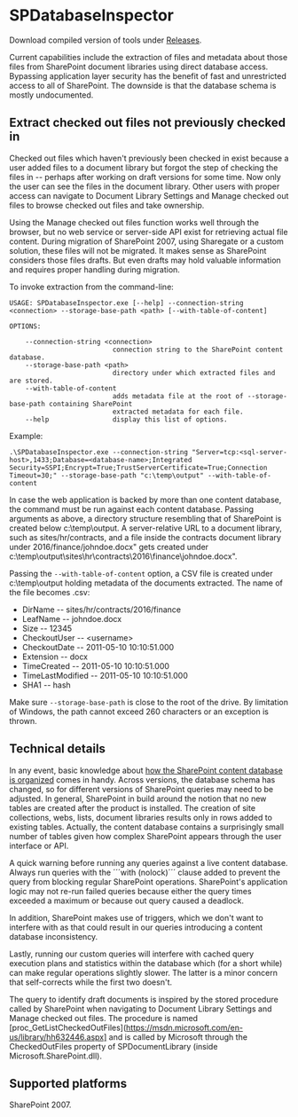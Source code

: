 ﻿# SPDatabaseInspector

Download compiled version of tools under [Releases](https://github.com/ronnieholm/Bugfree.SharePoint.DiagnosticTools/releases).

Current capabilities include the extraction of files and metadata
about those files from SharePoint document libraries using direct
database access. Bypassing application layer security has the benefit
of fast and unrestricted access to all of SharePoint. The downside is
that the database schema is mostly undocumented.

## Extract checked out files not previously checked in

Checked out files which haven't previously been checked in exist
because a user added files to a document library but forgot the step
of checking the files in -- perhaps after working on draft versions
for some time. Now only the user can see the files in the document
library. Other users with proper access can navigate to Document
Library Settings and Manage checked out files to browse checked out
files and take ownership.

Using the Manage checked out files function works well through the
browser, but no web service or server-side API exist for retrieving
actual file content. During migration of SharePoint 2007, using
Sharegate or a custom solution, these files will not be migrated. It
makes sense as SharePoint considers those files drafts. But even
drafts may hold valuable information and requires proper handling
during migration.

To invoke extraction from the command-line:

```
USAGE: SPDatabaseInspector.exe [--help] --connection-string <connection> --storage-base-path <path> [--with-table-of-content]

OPTIONS:

    --connection-string <connection>
                          connection string to the SharePoint content database.
    --storage-base-path <path>
                          directory under which extracted files and are stored.
    --with-table-of-content
                          adds metadata file at the root of --storage-base-path containing SharePoint 
						  extracted metadata for each file.
    --help                display this list of options.
```

Example:

```
.\SPDatabaseInspector.exe --connection-string "Server=tcp:<sql-server-host>,1433;Database=<database-name>;Integrated Security=SSPI;Encrypt=True;TrustServerCertificate=True;Connection Timeout=30;" --storage-base-path "c:\temp\output" --with-table-of-content
```

In case the web application is backed by more than one content
database, the command must be run against each content
database. Passing arguments as above, a directory structure resembling
that of SharePoint is created below c:\temp\output. A server-relative
URL to a document library, such as sites/hr/contracts, and a file
inside the contracts document library under 2016/finance/johndoe.docx"
gets created under
c:\temp\output\sites\hr\contracts\2016\finance\johndoe.docx".

Passing the ```--with-table-of-content``` option, a CSV file is
created under c:\temp\output holding metadata of the documents
extracted. The name of the file becomes <database-name>.csv:

- DirName -- sites/hr/contracts/2016/finance
- LeafName -- johndoe.docx
- Size -- 12345
- CheckoutUser -- <domain>\<username>
- CheckoutDate -- 2011-05-10 10:10:51.000
- Extension -- docx
- TimeCreated -- 2011-05-10 10:10:51.000
- TimeLastModified -- 2011-05-10 10:10:51.000
- SHA1 -- hash

Make sure ```--storage-base-path``` is close to the root of the
drive. By limitation of Windows, the path cannot exceed 260 characters
or an exception is thrown.

## Technical details

In any event, basic knowledge about [how the SharePoint content
database is
organized](https://msdn.microsoft.com/en-us/library/hh656481.aspx)
comes in handy. Across versions, the database schema has changed, so
for different versions of SharePoint queries may need to be
adjusted. In general, SharePoint in build around the notion that no
new tables are created after the product is installed. The creation of
site collections, webs, lists, document libraries results only in rows
added to existing tables. Actually, the content database contains a
surprisingly small number of tables given how complex SharePoint
appears through the user interface or API.

A quick warning before running any queries against a live content
database. Always run queries with the ´´´with (nolock)´´´ clause added
to prevent the query from blocking regular SharePoint
operations. SharePoint's application logic may not re-run failed
queries because either the query times exceeded a maximum or because
out query caused a deadlock.

In addition, SharePoint makes use of triggers, which we don't want to
interfere with as that could result in our queries introducing a
content database inconsistency.

Lastly, running our custom queries will interfere with cached query
execution plans and statistics within the database which (for a short
while) can make regular operations slightly slower. The latter is a
minor concern that self-corrects while the first two doesn't. 

The query to identify draft documents is inspired by the stored
procedure called by SharePoint when navigating to Document Library
Settings and Manage checked out files. The procedure is named
[proc_GetListCheckedOutFiles](https://msdn.microsoft.com/en-us/library/hh632446.aspx]
and is called by Microsoft through the CheckedOutFiles property of
SPDocumentLibrary (inside Microsoft.SharePoint.dll).

## Supported platforms

SharePoint 2007.